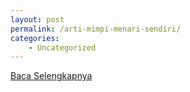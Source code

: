 ```yaml
---
layout: post
permalink: /arti-mimpi-menari-sendiri/
categories:
    - Uncategorized
---
```


[Baca Selengkapnya](/03)